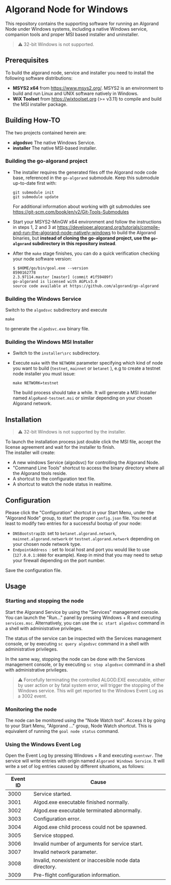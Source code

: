 # Algorand Node for Windows

This repository contains the supporting software for running an Algorand Node under Windows systems, including a native Windows service, companion tools and proper MSI based installer and uninstaller.

> :warning: 32-bit Windows is not supported.

## Prerequisites

To build the algorand node, service and installer you need  to install the following software distributions:

* **MSYS2 x64** from https://www.msys2.org/.  MSYS2 is an environment to build and run Linux and UNIX software natively in Windows.
* **WiX Toolset** from https://wixtoolset.org (>= v3.11) to compile and build the MSI installer package. 

## Building How-TO

The two projects contained herein are: 

* **algodsvc** The native Windows Service.
* **installer** The native MSI-based installer.

### Building the go-algorand project

* The installer requires the generated files off the Algorand node code base, referenced in the `go-algorand` submodule. Keep this submodule up-to-date first with:

    ```
    git submodule init
    git submodule update
    ```

  For additional information about working with git submodules see https://git-scm.com/book/en/v2/Git-Tools-Submodules

* Start your MSYS2-MinGW x64 environment and follow the instructions in steps 1, 2 and 3 at https://developer.algorand.org/tutorials/compile-and-run-the-algorand-node-natively-windows to build the Algorand binaries, but **instead of cloning the go-algorand project, use the `go-algorand` subdirectory in this repository instead**.  

* After the `make` stage finishes, you can do a quick verification checking your node software version:

    ```
    $ $HOME/go/bin/goal.exe --version
    8590162778
    2.3.97114.master [master] (commit #1f59409f)
    go-algorand is licensed with AGPLv3.0
    source code available at https://github.com/algorand/go-algorand
    ```

### Building the Windows Service

Switch to the `algodsvc` subdirectory and execute 

```
make
```

to generate the `algodsvc.exe` binary file.

### Building the Windows MSI Installer

* Switch to the `installer\src` subdirectory.
* Execute `make` with the `NETWORK` parameter specifying which kind of node you want to build (`testnet`, `mainnet` or `betanet` ), e.g to create a testnet node installer you must issue:

    ```
    make NETWORK=testnet
    ```

    The build process should take a while.  It will generate a MSI installer named  `AlgoRand-testnet.msi`  or similar depending on your chosen Algorand network.


## Installation

> :warning: 32-bit Windows is not supported by the installer.

To launch the installation process just double click the MSI file, accept the license agreement and wait for the installer to finish.  
The installer will create:

* A new windows Service (algodsvc) for controlling the Algorand Node.
* "Command Line Tools" shortcut to access the binary directory where all the Algorand tools reside.
* A shortcut to the configuration text file.
* A shortcut to watch the node status in realtime.

## Configuration

Please click  the "Configuration" shortcut in your Start Menu, under the "Algorand Node" group, to start the proper `config.json` file. You need at least to modify two entries for a successful bootup of your node:

* `DNSBootstrapID`:  set to `betanet.algorand.network`, `mainnet.algorand.network` or `testnet.algorand.network` depending on your chosen node network type.
* `EndpointAddress `: set to local host and port you would like to use (`127.0.0.1:8080` for example).  Keep in mind that you may need to setup your firewall depending on the port number.

Save the configuration file. 

## Usage

### Starting and stopping the node

Start the Algorand Service by using the "Services" management console. You can launch the "Run..." panel by pressing Windows + R and executing `services.msc`. Alternatively, you can use the `sc start algodsvc` command in a shell with administrative privileges.

The status of the service can be inspected with the Services management console, or by executing `sc query algodsvc` command in a shell with administrative privileges.

In the same way, stopping the node can be done  with the Services management console, or by executing `sc stop algodsvc` command in a shell with administrative privileges.

> :warning: Forcefully terminating the controlled ALGOD.EXE executable, either by user action or by fatal system error, will trigger the stopping of the Windows service. This will get reported to the Windows Event Log as a 3002 event.

### Monitoring the node

The node can be monitored using the "Node Watch tool". Access it by going to your Start Menu, "Algorand ..." group, Node Watch shortcut. This is equivalent of running the `goal node status` command. 

### Using the Windows Event Log

Open the Event Log by pressing Windows + R and executing `eventvwr`. The service will write entries with origin named `Algorand Windows Service`. It will write a set of log entries caused by different situations, as follows:

| Event ID | Cause |
|----------| ----- |
| 3000 | Service started. |
| 3001 | Algod.exe executable finished normally. |
3002 | Algod.exe executable terminated abnormally.
3003 | Configuration error.
3004 | Algod.exe child process could not be spawned.
3005 | Service stopped.
3006 | Invalid number of arguments for service start.
3007 | Invalid network parameter.
3008 | Invalid, nonexistent or inaccesible node data directory.
3009 | Pre-flight configuration information.




